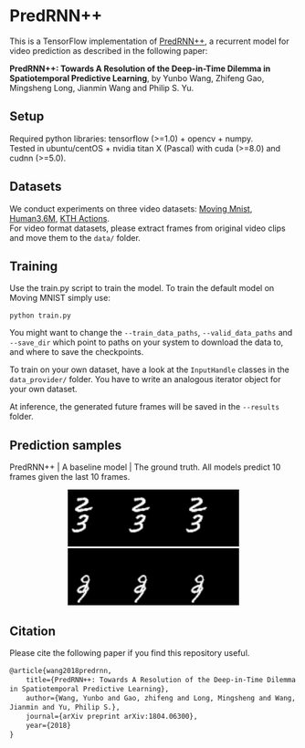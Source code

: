 # PredRNN++
This is a TensorFlow implementation of [PredRNN++](https://arxiv.org/abs/1804.06300), a recurrent model for video prediction as described in the following paper:

**PredRNN++: Towards A Resolution of the Deep-in-Time Dilemma in Spatiotemporal Predictive Learning**, by Yunbo Wang, Zhifeng Gao, Mingsheng Long, Jianmin Wang and Philip S. Yu.

## Setup
Required python libraries: tensorflow (>=1.0) + opencv + numpy.\
Tested in ubuntu/centOS + nvidia titan X (Pascal) with cuda (>=8.0) and cudnn (>=5.0).

## Datasets
We conduct experiments on three video datasets: [Moving Mnist](https://1drv.ms/f/s!AuK5cwCfU3__fGzXjcOlzTQw158), [Human3.6M](http://vision.imar.ro/human3.6m/description.php), [KTH Actions](http://www.nada.kth.se/cvap/actions/).\
For video format datasets, please extract frames from original video clips and move them to the `data/` folder.

## Training
Use the train.py script to train the model. To train the default model on Moving MNIST simply use:
```
python train.py
```
You might want to change the `--train_data_paths`, `--valid_data_paths` and `--save_dir` which point to paths on your system to download the data to, and where to save the checkpoints.

To train on your own dataset, have a look at the `InputHandle` classes in the `data_provider/` folder. You have to write an analogous iterator object for your own dataset. 

At inference, the generated future frames will be saved in the `--results` folder.

## Prediction samples
PredRNN++ | A baseline model | The ground truth. All models predict 10 frames given the last 10 frames.

<div align=center><img width="300" height="100" src="https://github.com/Yunbo426/ImageToGit/blob/master/23.gif"/></div>
<div align=center><img width="300" height="100" src="https://github.com/Yunbo426/ImageToGit/blob/master/99.gif"/></div>


## Citation
Please cite the following paper if you find this repository useful.
```
@article{wang2018predrnn,
    title={PredRNN++: Towards A Resolution of the Deep-in-Time Dilemma in Spatiotemporal Predictive Learning},
    author={Wang, Yunbo and Gao, zhifeng and Long, Mingsheng and Wang, Jianmin and Yu, Philip S.},
    journal={arXiv preprint arXiv:1804.06300},
    year={2018}
}
```

